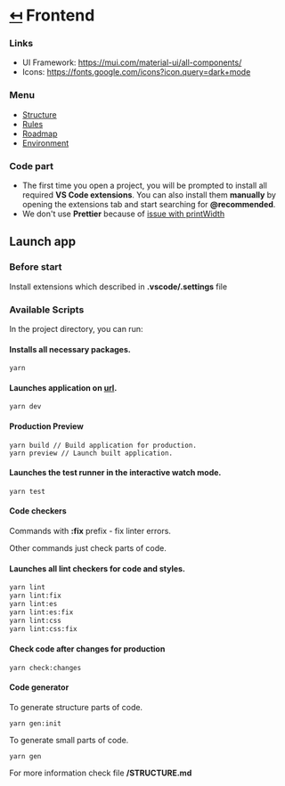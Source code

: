 # [↤](../README.md) Frontend

### Links
- UI Framework: https://mui.com/material-ui/all-components/
- Icons: https://fonts.google.com/icons?icon.query=dark+mode

### Menu
- [Structure](./docs/STRUCTURE.md)
- [Rules](./docs/RULES.md)
- [Roadmap](./docs/ROADMAP.md)
- [Environment](./docs/ENV.md)

### Code part

- The first time you open a project, you will be prompted to install all required __VS Code extensions__. You can also install them __manually__ by opening the extensions tab and start searching for __@recommended__.
- We don't use **Prettier** because of [issue with printWidth](https://github.com/prettier/prettier/issues/3468)

## Launch app
### Before start

Install extensions which described in **.vscode/.settings** file

### Available Scripts

In the project directory, you can run:

#### Installs all necessary packages.

```
yarn
```

#### Launches application on [url](http://localhost:5173/).

```
yarn dev
```

#### Production Preview

```
yarn build // Build application for production.
yarn preview // Launch built application.
```

#### Launches the test runner in the interactive watch mode.

```
yarn test
```

#### Code checkers

Commands with **:fix** prefix - fix linter errors.

Other commands just check parts of code.

#### Launches all lint checkers for code and styles.

```sh
yarn lint
yarn lint:fix
yarn lint:es
yarn lint:es:fix
yarn lint:css
yarn lint:css:fix
```

#### Check code after changes for production

```
yarn check:changes
```

#### Code generator

To generate structure parts of code.

```
yarn gen:init
```

To generate small parts of code.

```
yarn gen
```

For more information check file **/STRUCTURE.md**

